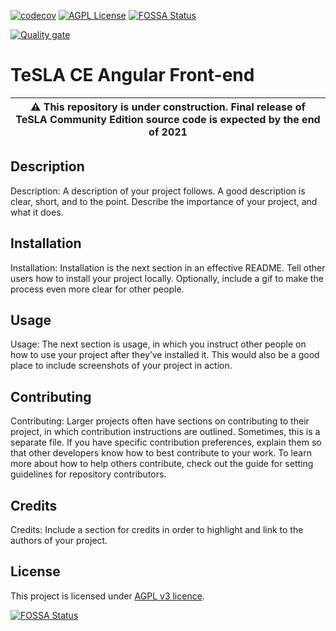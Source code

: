 [![codecov](https://codecov.io/gh/tesla-ce/frontend-angular/branch/master/graph/badge.svg?token=1doumXL2Kg)](https://codecov.io/gh/tesla-ce/frontend-angular)
[![AGPL License](https://img.shields.io/badge/license-AGPL-blue.svg)](http://www.gnu.org/licenses/agpl-3.0)
[![FOSSA Status](https://app.fossa.com/api/projects/custom%2B26246%2Fgithub.com%2Ftesla-ce%2Ffrontend-angular.svg?type=shield)](https://app.fossa.com/projects/custom%2B26246%2Fgithub.com%2Ftesla-ce%2Ffrontend-angular?ref=badge_shield)

[![Quality gate](https://sonar.sunai.uoc.edu/api/project_badges/quality_gate?project=frontend-angular)](https://sonar.sunai.uoc.edu/dashboard?id=frontend-angular)

# TeSLA CE Angular Front-end

| :warning: This repository is **under construction**. Final release of TeSLA Community Edition source code is expected by the **end of 2021** |
| --- |

## Description
Description: A description of your project follows. A good description is clear, short, and to the point. Describe the importance of your project, and what it does.

## Installation
Installation: Installation is the next section in an effective README. Tell other users how to install your project locally. Optionally, include a gif to make the process even more clear for other people.

## Usage
Usage: The next section is usage, in which you instruct other people on how to use your project after they’ve installed it. This would also be a good place to include screenshots of your project in action.

## Contributing
Contributing: Larger projects often have sections on contributing to their project, in which contribution instructions are outlined. Sometimes, this is a separate file. If you have specific contribution preferences, explain them so that other developers know how to best contribute to your work. To learn more about how to help others contribute, check out the guide for setting guidelines for repository contributors.

## Credits
Credits: Include a section for credits in order to highlight and link to the authors of your project.

## License
This project is licensed under [AGPL v3 licence](http://www.gnu.org/licenses/agpl-3.0).

[![FOSSA Status](https://app.fossa.com/api/projects/custom%2B26246%2Fgithub.com%2Ftesla-ce%2Ffrontend-angular.svg?type=large)](https://app.fossa.com/projects/custom%2B26246%2Fgithub.com%2Ftesla-ce%2Ffrontend-angular?ref=badge_large)

